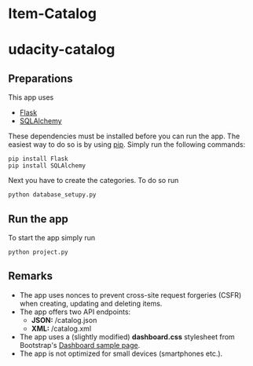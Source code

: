 # Item-Catalog
# udacity-catalog #

## Preparations ##

This app uses 

- [Flask](http://flask.pocoo.org)
- [SQLAlchemy](http://www.sqlalchemy.org)

These dependencies must be installed before you can run the app. The easiest way to do so is by using [pip](https://pypi.python.org/pypi/pip). Simply run the following commands:

    pip install Flask
    pip install SQLAlchemy

Next you have to create the categories. To do so run

	python database_setupy.py

## Run the app ##

To start the app simply run
	
	python project.py

## Remarks ##
- The app uses nonces to prevent cross-site request forgeries (CSFR) when creating, updating and deleting items.
- The app offers two API endpoints:
	- **JSON:** /catalog.json
	- **XML:** /catalog.xml
- The app uses a (slightly modified) **dashboard.css** stylesheet from Bootstrap's [Dashboard sample page](http://getbootstrap.com/examples/dashboard/).
- The app is not optimized for small devices (smartphones etc.).

